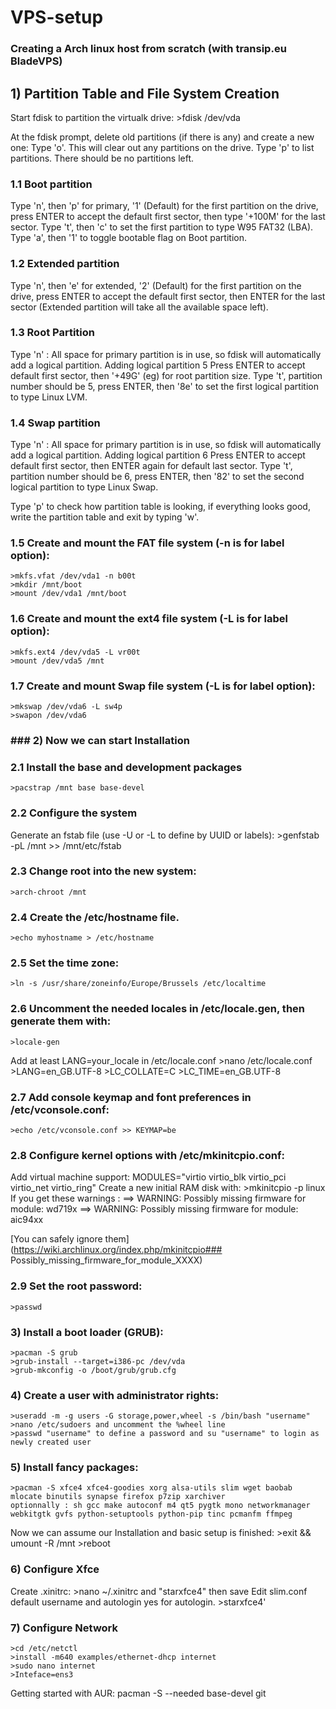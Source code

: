 # VPS-setup
### Creating a Arch linux host from scratch (with transip.eu BladeVPS)

## 1) Partition Table and File System Creation

 Start fdisk to partition the virtualk drive:
	>fdisk /dev/vda
	
 At the fdisk prompt, delete old partitions (if there is any) and create a new one:
 Type 'o'. This will clear out any partitions on the drive.
 Type 'p' to list partitions. There should be no partitions left.

 ### 1.1 Boot partition
 Type 'n', then 'p' for primary, '1' (Default) for the first partition on the drive, press ENTER to accept the default first sector, then type '+100M' for the last sector.
 Type 't', then 'c' to set the first partition to type W95 FAT32 (LBA).
 Type 'a', then '1' to toggle bootable flag on Boot partition. 

 ### 1.2 Extended partition
  Type 'n', then 'e' for extended, '2' (Default) for the first partition on the drive, press ENTER to accept the default first sector, then ENTER for the last sector (Extended partition will take all the available space left).

 ### 1.3 Root Partition
 Type 'n' : All space for primary partition is in use, so fdisk will automatically add a logical partition.
 Adding logical partition 5
 Press ENTER to accept default first sector, then '+49G' (eg) for root partition size.
 Type 't', partition number should be 5, press ENTER, then '8e' to set the first logical partition to type Linux LVM.
 
 ### 1.4 Swap partition
 Type 'n' : All space for primary partition is in use, so fdisk will automatically add a logical partition.
 Adding logical partition 6
 Press ENTER to accept default first sector, then ENTER again for default last sector.
 Type 't', partition number should be 6, press ENTER, then '82' to set the second logical partition to type Linux Swap.

 Type 'p' to check how partition table is looking, if everything looks good, write the partition table and exit by typing 'w'.

 ### 1.5 Create and mount the FAT file system (-n is for label option):
	>mkfs.vfat /dev/vda1 -n b00t
 	>mkdir /mnt/boot
 	>mount /dev/vda1 /mnt/boot

 ### 1.6 Create and mount the ext4 file system (-L is for label option):
 	>mkfs.ext4 /dev/vda5 -L vr00t
 	>mount /dev/vda5 /mnt
 
 ### 1.7 Create and mount Swap file system (-L is for label option):
 	>mkswap /dev/vda6 -L sw4p
 	>swapon /dev/vda6
 
### ### 2) Now we can start Installation

 ### 2.1 Install the base and development packages
 	>pacstrap /mnt base base-devel
 
 ### 2.2 Configure the system
 Generate an fstab file (use -U or -L to define by UUID or labels):
 	>genfstab -pL /mnt >> /mnt/etc/fstab

 ### 2.3 Change root into the new system:
 	>arch-chroot /mnt

 ### 2.4 Create the /etc/hostname file.
 	>echo myhostname > /etc/hostname
 
 ### 2.5 Set the time zone:
 	>ln -s /usr/share/zoneinfo/Europe/Brussels /etc/localtime

 ### 2.6 Uncomment the needed locales in /etc/locale.gen, then generate them with:
 	>locale-gen
 Add at least LANG=your_locale in /etc/locale.conf
 	>nano /etc/locale.conf
	>LANG=en_GB.UTF-8
	>LC_COLLATE=C
	>LC_TIME=en_GB.UTF-8
	
 ### 2.7 Add console keymap and font preferences in /etc/vconsole.conf:
 	>echo /etc/vconsole.conf >> KEYMAP=be
 
 ### 2.8 Configure kernel options with /etc/mkinitcpio.conf:
 Add virtual machine support:
 MODULES="virtio virtio_blk virtio_pci virtio_net virtio_ring"
 Create a new initial RAM disk with:
 	>mkinitcpio -p linux
 If you get these warnings :
 ==> WARNING: Possibly missing firmware for module: wd719x
 ==> WARNING: Possibly missing firmware for module: aic94xx
 
[You can safely ignore them](https://wiki.archlinux.org/index.php/mkinitcpio### Possibly_missing_firmware_for_module_XXXX)
 
 ### 2.9 Set the root password:
 	>passwd
 
### 3) Install a boot loader (GRUB):
 	>pacman -S grub
 	>grub-install --target=i386-pc /dev/vda
 	>grub-mkconfig -o /boot/grub/grub.cfg
 
### 4) Create a user with administrator rights:
 	>useradd -m -g users -G storage,power,wheel -s /bin/bash "username"
 	>nano /etc/sudoers and uncomment the %wheel line
 	>passwd "username" to define a password and su "username" to login as newly created user

### 5) Install fancy packages:
	>pacman -S xfce4 xfce4-goodies xorg alsa-utils slim wget baobab mlocate binutils synapse firefox p7zip xarchiver
	optionnally : sh gcc make autoconf m4 qt5 pygtk mono networkmanager webkitgtk gvfs python-setuptools python-pip tinc pcmanfm ffmpeg
	
Now we can assume our Installation and basic setup is finished:
 	>exit && umount -R /mnt
 	>reboot
 
### 6) Configure Xfce
Create .xinitrc:
	>nano ~/.xinitrc and "starxfce4" then save
Edit slim.conf default username and autologin yes for autologin.
	>starxfce4'

### 7) Configure Network
	>cd /etc/netctl
 	>install -m640 examples/ethernet-dhcp internet
 	>sudo nano internet
 	>Inteface=ens3

 Getting started with AUR:
 pacman -S --needed base-devel git 

